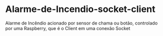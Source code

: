 # Alarme-de-Incendio-socket-client
Alarme de Incêndio acionado por sensor de chama ou botão, controlado por uma Raspberry, que é o Client em uma conexão Socket
